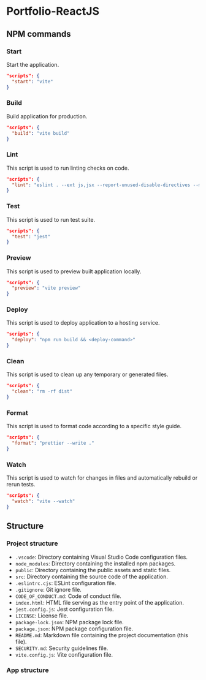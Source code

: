 # Portfolio-ReactJS

## NPM commands

### Start
Start the application.
``` json
"scripts": {
  "start": "vite"
}
```

### Build 
Build application for production.
``` json
"scripts": {
  "build": "vite build"
}
```

### Lint
This script is used to run linting checks on code.
``` json
"scripts": {
  "lint": "eslint . --ext js,jsx --report-unused-disable-directives --max-warnings 0"
}
```

### Test
This script is used to run test suite.
``` json
"scripts": {
  "test": "jest"
}
```

### Preview 
This script is used to preview built application locally.
``` json
"scripts": {
  "preview": "vite preview"
}
```

### Deploy 
This script is used to deploy application to a hosting service.
``` json
"scripts": {
  "deploy": "npm run build && <deploy-command>"
}
```

### Clean
This script is used to clean up any temporary or generated files.
``` json
"scripts": {
  "clean": "rm -rf dist"
}
```

### Format 
This script is used to format code according to a specific style guide.
``` json
"scripts": {
  "format": "prettier --write ."
}
```

### Watch 
This script is used to watch for changes in files and automatically rebuild or rerun tests.
```json
"scripts": {
  "watch": "vite --watch"
}
```

## Structure

### Project structure

- `.vscode`: Directory containing Visual Studio Code configuration files.
- `node_modules`: Directory containing the installed npm packages.
- `public`: Directory containing the public assets and static files.
- `src`: Directory containing the source code of the application.
- `.eslintrc.cjs`: ESLint configuration file.
- `.gitignore`: Git ignore file.
- `CODE_OF_CONDUCT.md`: Code of conduct file.
- `index.html`: HTML file serving as the entry point of the application.
- `jest.config.js`: Jest configuration file.
- `LICENSE`: License file.
- `package-lock.json`: NPM package lock file.
- `package.json`: NPM package configuration file.
- `README.md`: Markdown file containing the project documentation (this file).
- `SECURITY.md`: Security guidelines file.
- `vite.config.js`: Vite configuration file.

### App structure